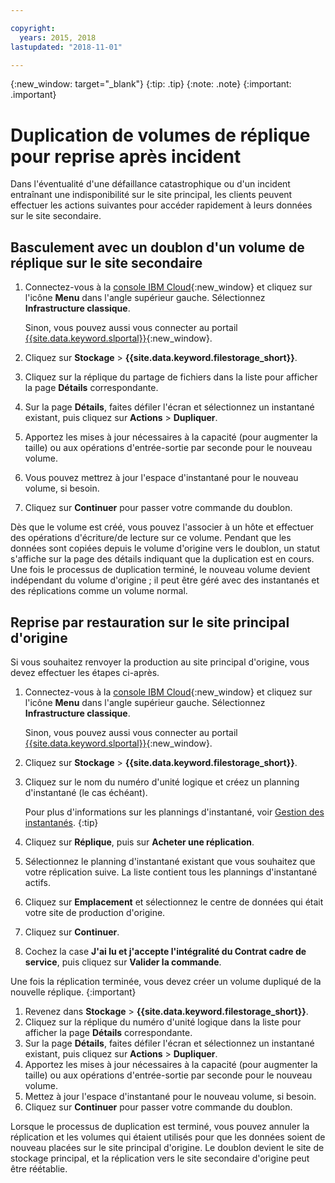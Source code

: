 ```yaml
---

copyright:
  years: 2015, 2018
lastupdated: "2018-11-01"

---
```


{:new_window: target="_blank"}
{:tip: .tip}
{:note: .note}
{:important: .important}


# Duplication de volumes de réplique pour reprise après incident

Dans l'éventualité d'une défaillance catastrophique ou d'un incident entraînant une indisponibilité sur le site principal, les clients peuvent effectuer les actions suivantes pour accéder rapidement à leurs données sur le site secondaire. 

## Basculement avec un doublon d'un volume de réplique sur le site secondaire

1. Connectez-vous à la [console IBM Cloud](https://console.bluemix.net/catalog/){:new_window} et cliquez sur l'icône **Menu** dans l'angle supérieur gauche. Sélectionnez **Infrastructure classique**. 

   Sinon, vous pouvez aussi vous connecter au portail [{{site.data.keyword.slportal}}](https://control.softlayer.com/){:new_window}.
2. Cliquez sur **Stockage** > **{{site.data.keyword.filestorage_short}}**.
3. Cliquez sur la réplique du partage de fichiers dans la liste pour afficher la page **Détails** correspondante.
4. Sur la page **Détails**, faites défiler l'écran et sélectionnez un instantané existant, puis cliquez sur **Actions** > **Dupliquer**.
5. Apportez les mises à jour nécessaires à la capacité (pour augmenter la taille) ou aux opérations d'entrée-sortie par seconde pour le nouveau volume.
6. Vous pouvez mettrez à jour l'espace d'instantané pour le nouveau volume, si besoin. 
7. Cliquez sur **Continuer** pour passer votre commande du doublon.

Dès que le volume est créé, vous pouvez l'associer à un hôte et effectuer des opérations d'écriture/de lecture sur ce volume. Pendant que les données sont copiées depuis le volume d'origine vers le doublon, un statut s'affiche sur la page des détails indiquant que la duplication est en cours. Une fois le processus de duplication terminé, le nouveau volume devient indépendant du volume d'origine ; il peut être géré avec des instantanés et des réplications comme un volume normal.

## Reprise par restauration sur le site principal d'origine

Si vous souhaitez renvoyer la production au site principal d'origine, vous devez effectuer les étapes ci-après. 

1. Connectez-vous à la [console IBM Cloud](https://console.bluemix.net/catalog/){:new_window} et cliquez sur l'icône **Menu** dans l'angle supérieur gauche. Sélectionnez **Infrastructure classique**. 

   Sinon, vous pouvez aussi vous connecter au portail [{{site.data.keyword.slportal}}](https://control.softlayer.com/){:new_window}.
2. Cliquez sur **Stockage** > **{{site.data.keyword.filestorage_short}}**.
3. Cliquez sur le nom du numéro d'unité logique et créez un planning d'instantané (le cas échéant).  

   Pour plus d'informations sur les plannings d'instantané, voir [Gestion des instantanés](working-with-snapshots.html#adding-a-snapshot-schedule).
   {:tip}
4. Cliquez sur **Réplique**, puis sur **Acheter une réplication**.
5. Sélectionnez le planning d'instantané existant que vous souhaitez que votre réplication suive. La liste contient tous les plannings d'instantané actifs.  
6. Cliquez sur **Emplacement** et sélectionnez le centre de données qui était votre site de production d'origine.
7. Cliquez sur **Continuer**.
8. Cochez la case **J'ai lu et j'accepte l'intégralité du Contrat cadre de service**, puis cliquez sur **Valider la commande**.

Une fois la réplication terminée, vous devez créer un volume dupliqué de la nouvelle réplique. {:important}

1. Revenez dans **Stockage** > **{{site.data.keyword.filestorage_short}}**.
2. Cliquez sur la réplique du numéro d'unité logique dans la liste pour afficher la page **Détails** correspondante.
3. Sur la page **Détails**, faites défiler l'écran et sélectionnez un instantané existant, puis cliquez sur **Actions** > **Dupliquer**.
4. Apportez les mises à jour nécessaires à la capacité (pour augmenter la taille) ou aux opérations d'entrée-sortie par seconde pour le nouveau volume.
5. Mettez à jour l'espace d'instantané pour le nouveau volume, si besoin. 
6. Cliquez sur **Continuer** pour passer votre commande du doublon.

Lorsque le processus de duplication est terminé, vous pouvez annuler la réplication et les volumes qui étaient utilisés pour que les données soient de nouveau placées sur le site principal d'origine. Le doublon devient le site de stockage principal, et la réplication vers le site secondaire d'origine peut être réétablie. 
